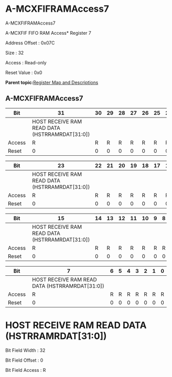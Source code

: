 # A-MCXFIFRAMAccess7

A-MCXFIFRAMAccess7

A-MCXFIF FIFO RAM Access\* Register 7

Address Offset : 0x07C

Size : 32

Access : Read-only

Reset Value : 0x0

**Parent topic:**[Register Map and Descriptions](GUID-521EA668-4C02-4A74-927B-B4C8D92B9489.md)

## A-MCXFIFRAMAccess7

|Bit |31|30|29|28|27|26|25|24|
|----|---|---|---|---|---|---|---|---|
| |HOST RECEIVE RAM READ DATA \(HSTRRAMRDAT\[31:0\]\)|
|Access |R|R|R|R|R|R|R|R|
|Reset |0|0|0|0|0|0|0|0|

|Bit |23|22|21|20|19|18|17|16|
|----|---|---|---|---|---|---|---|---|
| |HOST RECEIVE RAM READ DATA \(HSTRRAMRDAT\[31:0\]\)|
|Access |R|R|R|R|R|R|R|R|
|Reset |0|0|0|0|0|0|0|0|

|Bit |15|14|13|12|11|10|9|8|
|----|---|---|---|---|---|---|---|---|
| |HOST RECEIVE RAM READ DATA \(HSTRRAMRDAT\[31:0\]\)|
|Access |R|R|R|R|R|R|R|R|
|Reset |0|0|0|0|0|0|0|0|

|Bit |7|6|5|4|3|2|1|0|
|----|---|---|---|---|---|---|---|---|
| |HOST RECEIVE RAM READ DATA \(HSTRRAMRDAT\[31:0\]\)|
|Access |R|R|R|R|R|R|R|R|
|Reset |0|0|0|0|0|0|0|0|

# HOST RECEIVE RAM READ DATA \(HSTRRAMRDAT\[31:0\]\)

Bit Field Width : 32

Bit Field Offset : 0

Bit Field Access : R

